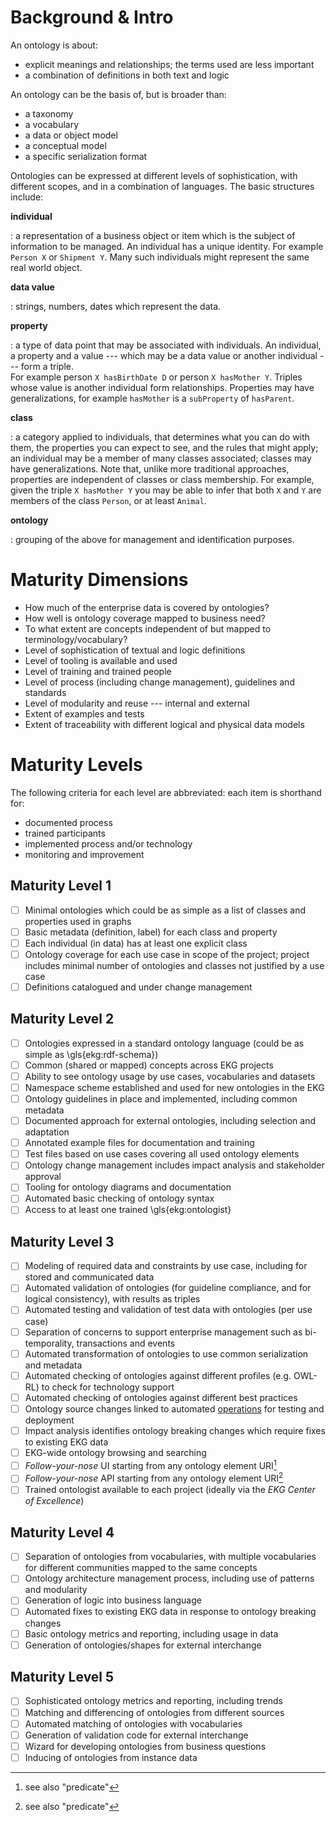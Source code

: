 # Background & Intro

An ontology is about:

- explicit meanings and relationships; the terms used are less important
- a combination of definitions in both text and logic

An ontology can be the basis of, but is broader than:

- a taxonomy
- a vocabulary
- a data or object model
- a conceptual model
- a specific serialization format

Ontologies can be expressed at different levels of sophistication, with different scopes,
and in a combination of languages.
The basic structures include:

**individual**

:   a representation of a business object or item which is the subject of information to be managed.
    An individual has a unique identity. For example `Person X` or `Shipment Y`.
    Many such individuals might represent the same real world object.

**data value**

:   strings, numbers, dates which represent the data.

**property**

:   a type of data point that may be associated with individuals.
    An individual, a property and a value --- which may be a data value or another
    individual --- form a triple.<br/>
    For example person `X hasBirthDate D` or person `X hasMother Y`.
    Triples whose value is another individual form relationships.
    Properties may have generalizations, for example `hasMother` is a
    `subProperty` of `hasParent`.

**class**

:   a category applied to individuals, that determines what you can do with them,
    the properties you can expect to see, and the rules that might apply;
    an individual may be a member of many classes associated;
    classes may have generalizations.
    Note that, unlike more traditional approaches, properties are independent of
    classes or class membership.
    For example, given the triple `X hasMother Y` you may be able to infer that both
    `X` and `Y` are members of the class `Person`, or at least `Animal`.

**ontology**

:   grouping of the above for management and identification purposes.


# Maturity Dimensions

- How much of the enterprise data is covered by ontologies?
- How well is ontology coverage mapped to business need?
- To what extent are concepts independent of but mapped to terminology/vocabulary?
- Level of sophistication of textual and logic definitions
- Level of tooling is available and used
- Level of training and trained people
- Level of process (including change management), guidelines and standards
- Level of modularity and reuse --- internal and external
- Extent of examples and tests
- Extent of traceability with different logical and physical data models
    

# Maturity Levels

The following criteria for each level are abbreviated: each item is shorthand for:

- documented process
- trained participants
- implemented process and/or technology
- monitoring and improvement

## Maturity Level 1

- [ ] Minimal ontologies which could be as simple as a list of classes and properties used in graphs
- [ ] Basic metadata (definition, label) for each class and property
- [ ] Each individual (in data) has at least one explicit class
- [ ] Ontology coverage for each use case in scope of the project;
  project includes minimal number of ontologies and classes not justified by a use case
- [ ] Definitions catalogued and under change management

## Maturity Level 2

- [ ] Ontologies expressed in a standard ontology language (could be as simple as \gls{ekg:rdf-schema})
- [ ] Common (shared or mapped) concepts across EKG projects
- [ ] Ability to see ontology usage by use cases, vocabularies and datasets
- [ ] Namespace scheme established and used for new ontologies in the EKG
- [ ] Ontology guidelines in place and implemented, including common metadata
- [ ] Documented approach for external ontologies, including selection and adaptation
- [ ] Annotated example files for documentation and training
- [ ] Test files based on use cases covering all used ontology elements
- [ ] Ontology change management includes impact analysis and stakeholder approval
- [ ] Tooling for ontology diagrams and documentation
- [ ] Automated basic checking of ontology syntax
- [ ] Access to at least one trained \gls{ekg:ontologist}

## Maturity Level 3

- [ ] Modeling of required data and constraints by use case, including for stored and communicated data
- [ ] Automated validation of ontologies (for guideline compliance, and for logical consistency),
  with results as triples
- [ ] Automated testing and validation of test data with ontologies (per use case)
- [ ] Separation of concerns to support enterprise management such as
  bi-temporality, transactions and events
- [ ] Automated transformation of ontologies to use common serialization and metadata
- [ ] Automated checking of ontologies against different profiles (e.g. OWL-RL)
  to check for technology support
- [ ] Automated checking of ontologies against different best practices
- [ ] Ontology source changes linked to automated [operations](/pillar/technology/capability-area/technology-execution/capability/operations/)
  for testing and deployment
- [ ] Impact analysis identifies ontology breaking changes which require fixes to existing EKG data
- [ ] EKG-wide ontology browsing and searching
- [ ] _Follow-your-nose_ UI starting from any ontology element URI[^predicate-iri]
- [ ] _Follow-your-nose_ API starting from any ontology element URI[^predicate-iri]
- [ ] Trained ontologist available to each project (ideally via the _EKG Center of Excellence_)

## Maturity Level 4

- [ ] Separation of ontologies from vocabularies, with multiple vocabularies for different communities
  mapped to the same concepts
- [ ] Ontology architecture management process, including use of patterns and modularity
- [ ] Generation of logic into business language
- [ ] Automated fixes to existing EKG data in response to ontology breaking changes
- [ ] Basic ontology metrics and reporting, including usage in data
- [ ] Generation of ontologies/shapes for external interchange

## Maturity Level 5

- [ ] Sophisticated ontology metrics and reporting, including trends
- [ ] Matching and differencing of ontologies from different sources
- [ ] Automated matching of ontologies with vocabularies
- [ ] Generation of validation code for external interchange
- [ ] Wizard for developing ontologies from business questions
- [ ] Inducing of ontologies from instance data

[^predicate-iri]: see also "predicate"
